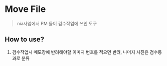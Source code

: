 # Move File
> nia사업에서 PM 들이 검수작업에 쓰인 도구

## How to use?
1. 검수작업시 메모장에 반려해야할 이미지 번호를 적으면 반려, 나머지 사진은 검수통과로 분류
